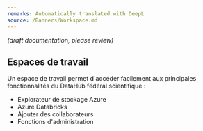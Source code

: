 ```yaml
---
remarks: Automatically translated with DeepL
source: /Banners/Workspace.md
---
```


_(draft documentation, please review)_

## Espaces de travail

Un espace de travail permet d'accéder facilement aux principales fonctionnalités du DataHub fédéral scientifique :
- Explorateur de stockage Azure
- Azure Databricks
- Ajouter des collaborateurs
- Fonctions d'administration


